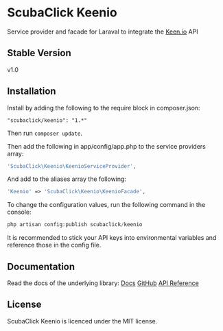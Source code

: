ScubaClick Keenio
=================

Service provider and facade for Laraval to integrate the [Keen.io](https://keen.io) API

Stable Version
--------------
v1.0

Installation
------------

Install by adding the following to the require block in composer.json:
```
"scubaclick/keenio": "1.*"
```

Then run `composer update`.

Then add the following in app/config/app.php to the service providers array:
```php
'ScubaClick\Keenio\KeenioServiceProvider',
```

And add to the aliases array the following:
```php
'Keenio' => 'ScubaClick\Keenio\KeenioFacade',
```

To change the configuration values, run the following command in the console:
```php
php artisan config:publish scubaclick/keenio
```
It is recommended to stick your API keys into environmental variables and reference those in the config file.

Documentation
-------------
Read the docs of the underlying library:
[Docs](https://keen.io/docs)
[GitHub](https://github.com/keenlabs/KeenClient-PHP)
[API Reference](https://keen.io/docs/api/reference)

License
-------

ScubaClick Keenio is licenced under the MIT license.
